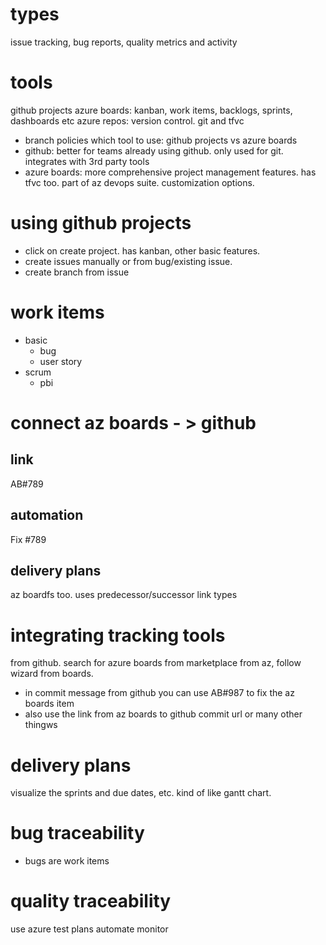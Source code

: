 # types
issue tracking, bug reports, quality metrics and activity

# tools
github projects
azure boards: kanban, work items, backlogs, sprints, dashboards etc
azure repos: version control. git and tfvc
  - branch policies
which tool to use: github projects vs azure boards
- github: better for teams already using github. only used for git. integrates with 3rd party tools
- azure boards: more comprehensive project management features. has tfvc too. part of az devops suite. customization options.

# using github projects
- click on create project. has kanban, other basic features. 
- create issues manually or from bug/existing issue. 
- create branch from issue

# work items
- basic
  - bug
  - user story
- scrum
  - pbi
  
# connect az boards - > github
## link
AB#789
## automation
Fix #789
## delivery plans
az boardfs too. uses predecessor/successor link types
# integrating tracking tools
from github. search for azure boards from marketplace
from az, follow wizard from boards.
- in commit message from github you can use AB#987 to fix the az boards item
- also use the link from az boards to github commit url or many other thingws

# delivery plans
visualize the sprints and due dates, etc. kind of like gantt chart.

# bug traceability
- bugs are work items
# quality traceability
use azure test plans
automate
monitor